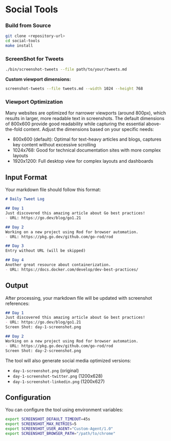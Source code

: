 # Social Tools

### Build from Source

```bash
git clone <repository-url>
cd social-tools
make install
```
### ScreenShot for Tweets

```bash
./bin/screenshot-tweets --file path/to/your/tweets.md
```

**Custom viewport dimensions:**
```bash
screenshot-tweets --file tweets.md --width 1024 --height 768
```

### Viewport Optimization

Many websites are optimized for narrower viewports (around 800px), which results in larger, more readable text in screenshots. The default dimensions of 800x600 provide good readability while capturing the essential above-the-fold content. Adjust the dimensions based on your specific needs:

- 800x600 (default): Optimal for text-heavy articles and blogs, captures key content without excessive scrolling
- 1024x768: Good for technical documentation sites with more complex layouts
- 1920x1200: Full desktop view for complex layouts and dashboards

## Input Format

Your markdown file should follow this format:

```markdown
# Daily Tweet Log

## Day 1
Just discovered this amazing article about Go best practices!
- URL: https://go.dev/blog/go1.21

## Day 2
Working on a new project using Rod for browser automation.
- URL: https://pkg.go.dev/github.com/go-rod/rod

## Day 3
Entry without URL (will be skipped)

## Day 4
Another great resource about containerization.
- URL: https://docs.docker.com/develop/dev-best-practices/
```

## Output

After processing, your markdown file will be updated with screenshot references:

```markdown
## Day 1
Just discovered this amazing article about Go best practices!
- URL: https://go.dev/blog/go1.21
Screen Shot: day-1-screenshot.png

## Day 2
Working on a new project using Rod for browser automation.
- URL: https://pkg.go.dev/github.com/go-rod/rod
Screen Shot: day-2-screenshot.png
```

The tool will also generate social media optimized versions:
- `day-1-screenshot.png` (original)
- `day-1-screenshot-twitter.png` (1200x628)
- `day-1-screenshot-linkedin.png` (1200x627)

## Configuration

You can configure the tool using environment variables:

```bash
export SCREENSHOT_DEFAULT_TIMEOUT=45s
export SCREENSHOT_MAX_RETRIES=5
export SCREENSHOT_USER_AGENT="Custom-Agent/1.0"
export SCREENSHOT_BROWSER_PATH="/path/to/chrome"
```

